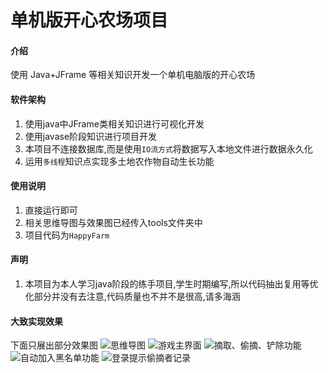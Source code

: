 # 单机版开心农场项目

#### 介绍
使用 Java+JFrame 等相关知识开发一个单机电脑版的开心农场

#### 软件架构

1.  使用java中JFrame类相关知识进行可视化开发
2.  使用javase阶段知识进行项目开发
3.  本项目不连接数据库,而是使用`IO流方式`将数据写入本地文件进行数据永久化
4.  运用`多线程`知识点实现多土地农作物自动生长功能


#### 使用说明

1.  直接运行即可
2.  相关思维导图与效果图已经传入tools文件夹中
3.  项目代码为`HappyFarm`

#### 声明

1. 本项目为本人学习java阶段的练手项目,学生时期编写,所以代码抽出复用等优化部分并没有去注意,代码质量也不并不是很高,请多海涵

#### 大致实现效果
  下面只展出部分效果图
![思维导图](https://images.gitee.com/uploads/images/2021/0319/103442_b5b8729a_4995263.png "下载.png")
![游戏主界面](https://images.gitee.com/uploads/images/2021/0318/182524_839e5615_4995263.png "屏幕截图.png")
![摘取、偷摘、铲除功能](https://images.gitee.com/uploads/images/2021/0318/182634_c5dfa795_4995263.png "屏幕截图.png")
![自动加入黑名单功能](https://images.gitee.com/uploads/images/2021/0318/182708_8d7280c6_4995263.png "屏幕截图.png")
![登录提示偷摘者记录](https://images.gitee.com/uploads/images/2021/0318/182729_6869215f_4995263.png "屏幕截图.png")
